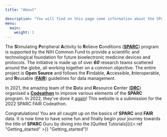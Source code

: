 ```yaml
---
title: "About"

description: "You will find on this page some information about the SPARC project" 
menu:
  main:
    weight: 1
---
```

The **S**timulating **P**eripheral **A**ctivity to **R**elieve **C**onditions ([**SPARC**](https://sparc.science/about)) program is supported by the NIH Common Fund to provide a scientific and technological foundation for future bioelectronic medicine devices and protocols. The initiative is made up of over ***60*** research teams scattered around the globe, all working together on a common objective. The entire project is **Open Source** and follows the **F**indable, **A**ccessible, **I**nteroperable, and **R**eusable ([**FAIR**](https://www.nature.com/articles/sdata201618)) guidelines for data management.

In 2021, the amazing team of the **D**ata and **R**esource **C**enter ([**DRC**](https://pubmed.ncbi.nlm.nih.gov/34248680/)) organised a [**Codeathon**](https://sparc.science/help/2021-sparc-fair-codeathon) to improve various elements of the **SPARC** program. In 2022, they've done it [again](https://sparc.science/help/2022-sparc-fair-codeathon)! This website is a submission for the 2022 SPARC FAIR Codeathon.

Congratulations! You are all caught up on the basics of **SPARC** and **FAIR** data. It is now time to have some fun and finally begin your journey towards the title of **SPARC** Guru by diving into the [Quilted Tutorials]({{< ref "Getting_started" >}} "Getting_started")!

